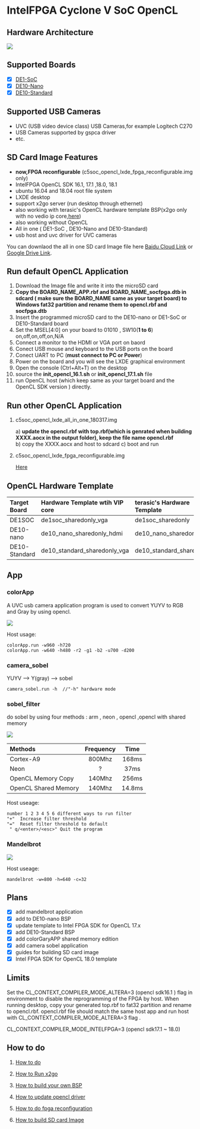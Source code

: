 # IntelFPGA Cyclone V SoC OpenCL

##  Hardware Architecture
![](picture/arch.png)


## Supported Boards
- [x] [DE1-SoC](http://www.terasic.com.cn/cgi-bin/page/archive.pl?Language=China&CategoryNo=182&No=870)
- [x] [DE10-Nano](http://www.terasic.com.cn/cgi-bin/page/archive.pl?Language=China&CategoryNo=203&No=1048)
- [x] [DE10-Standard](http://www.terasic.com.cn/cgi-bin/page/archive.pl?Language=China&CategoryNo=182&No=1105)

## Supported USB Cameras

- UVC (USB video device class) USB Cameras,for example Logitech C270
- USB Cameras supported by gspca driver
- etc.

## SD Card Image Features

- **now,FPGA reconfigurable** (c5soc_opencl_lxde_fpga_reconfigurable.img only)
- IntelFPGA OpenCL SDK 16.1, 17.1 ,18.0, 18.1
- ubuntu 16.04 and 18.04 root file system
- LXDE desktop
- support x2go server (run desktop through ethernet)
- also working with terasic's OpenCL hardware template BSP(x2go only with no vedio ip core,[here](HowToRunX2GO.md))
- also working without OpenCL
- All in one ( DE1-SoC , DE10-Nano and DE10-Standard)
- usb host and uvc driver for UVC cameras

You can downlaod the all in one SD card Image file here [Baidu Cloud Link](https://pan.baidu.com/s/1KDyexwHD39uyvcMDm0G97A) or [Google Drive Link](https://drive.google.com/open?id=1mAYHFvOw2xtgf-e8pntFCxCGOdaYNsgG).


## Run default OpenCL Application

1. Download the Image file and write it into the microSD card
2. **Copy the BOARD_NAME_APP.rbf and BOARD_NAME_socfpga.dtb in sdcard ( make sure the BOARD_NAME same as your target board) to Windows fat32 partition and rename them to opencl.rbf and socfpga.dtb**
3. Insert the programmed microSD card to the DE10-nano or DE1-SoC or DE10-Standard board 
4. Set the MSEL[4:0] on your board to 01010 , SW10(**1 to 6**) on,off,on,off,on,N/A
5. Connect a  monitor to the HDMI or VGA port on baord
6. Conect USB mouse and keyboard to the USB ports on the board
7. Conect UART to PC (**must connect to PC or Power**)
8. Power on the board and you will see the LXDE graphical environment
9. Open the console (Ctrl+Alt+T) on the desktop 
10. source the **init_opencl_16.1.sh** or  **init_opencl_17.1.sh** file 
11. run OpenCL host (which keep same as your target board and the OpenCL SDK version ) directly. 


## Run other OpenCL Application

1. c5soc_opencl_lxde_all_in_one_180317.img

	a) **update the opencl.rbf with top.rbf(which is genrated when building XXXX.aocx in the output folder), keep the file name opencl.rbf**	
	b) copy the XXXX.aocx and host to sdcard
	c) boot and run

2. c5soc_opencl_lxde_fpga_reconfigurable.img

	[Here](./HowToReconfigureFPGA.md#fpga-reconfiguration)

## OpenCL Hardware Template

| Target Board      | Hardware Template  wtih VIP core | terasic's Hardware Template |
| :--------         |:---------                        |:----------------------------|
| DE1SOC            | de1soc_sharedonly_vga            |de1soc_sharedonly            |
| DE10-nano         | de10_nano_sharedonly_hdmi        | de10_nano_sharedonly        |
| DE10-Standard     | de10_standard_sharedonly_vga     | de10_standard_sharedonly    |

## App
### colorApp
A UVC usb camera application program is used to convert YUYV to RGB and Gray by using opencl.

![](picture/colorApp.png)

Host usage:

	colorApp.run -w960 -h720 
	colorApp.run -w640 -h480 -r2 -g1 -b2 -u700 -d200 

### camera_sobel
YUYV --> Y(gray) --> sobel 

	camera_sobel.run -h  //"-h" hardware mode

### sobel_filter

do sobel by using four methods : arm , neon , opencl ,opencl with shared memory

![](picture/sobel.png)

| Methods              | Frequency |  Time     |
| :--------            |:---------:|:---------:|
| Cortex-A9            | 800Mhz    | 168ms     |
| Neon                 | ?         | 37ms      |
| OpenCL Memory Copy   | 140Mhz    | 256ms     |
| OpenCL Shared Memory | 140Mhz    | 14.8ms    |

Host useage:

	number 1 2 3 4 5 6 different ways to run filter
	"+"  Increase filter threshold
	"="  Reset filter threshold to default
	 " q/<enter>/<esc>" Quit the program

### Mandelbrot

![](picture/mandelbrot.png)

Host useage:

	mandelbrot -w=800 -h=640 -c=32

## Plans

- [x] add mandelbrot application
- [x] add to DE10-nano BSP
- [x] update template to Intel FPGA SDK for OpenCL 17.x
- [x] add DE10-Standard BSP
- [x] add colorGaryAPP shared memory edition
- [x] add camera sobel application
- [x] guides for building SD card image
- [x] Intel FPGA SDK for OpenCL 18.0 template

## Limits

Set the CL_CONTEXT_COMPILER_MODE_ALTERA=3  (opencl sdk16.1 ) flag in environment to disable the reprogramming of the FPGA by host. When running desktop, copy your generated top.rbf to fat32 partition and rename to opencl.rbf. opencl.rbf file should match the same host app and run host with CL_CONTEXT_COMPILER_MODE_ALTERA=3 flag .

CL_CONTEXT_COMPILER_MODE_INTELFPGA=3 (opencl sdk17.1 ~ 18.0)

## How to do
1. [How to do](HowToDo.md)

2. [How to Run x2go](HowToRunX2GO.md)

3. [How to build your own BSP](HowToBuildBSP.md)

4. [How to update opencl driver](HowToBuildOpenCLDriver.md)

5. [How to do fpga reconfiguration](HowToReconfigureFPGA.md)

5. [How to build SD card Image](HowToBuildSDImage.md)

